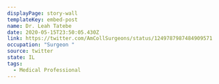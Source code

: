 ```yaml
---
displayPage: story-wall
templateKey: embed-post
name: Dr. Leah Tatebe
date: 2020-05-15T23:50:05.430Z
link: https://twitter.com/AmCollSurgeons/status/1249787987484909571
occupation: "Surgeon "
source: twitter
state: IL
tags:
  - Medical Professional
---
```

